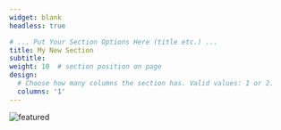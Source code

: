 ```yaml
---
widget: blank
headless: true

# ... Put Your Section Options Here (title etc.) ...
title: My New Section
subtitle:
weight: 10  # section position on page
design:
  # Choose how many columns the section has. Valid values: 1 or 2.
  columns: '1'
---
```

![featured](https://user-images.githubusercontent.com/13120094/144352664-e28f32df-c87e-4735-a710-61bc62376b1e.jpg)
